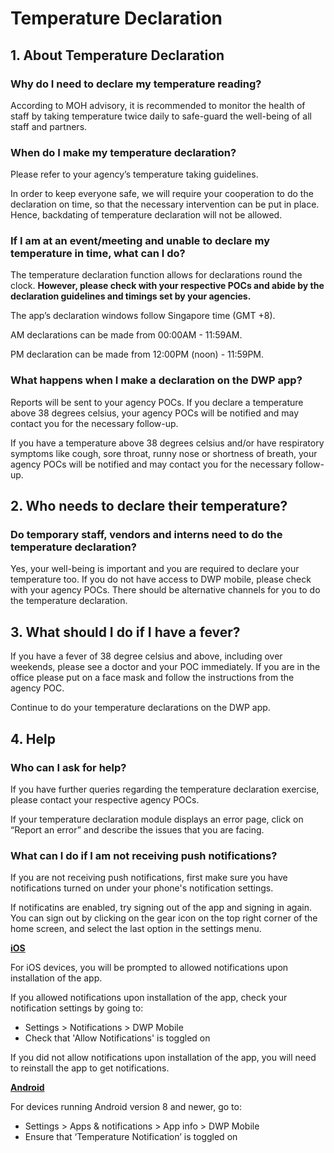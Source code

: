 # Temperature Declaration

## 1. About Temperature Declaration
### Why do I need to declare my temperature reading?
According to MOH advisory, it is recommended to monitor the health of staff by taking temperature twice daily to safe-guard the well-being of all staff and partners.

### When do I make my temperature declaration?
Please refer to your agency’s temperature taking guidelines. 

In order to keep everyone safe, we will require your cooperation to do the declaration on time, so that the necessary intervention can be put in place. Hence, backdating of temperature declaration will not be allowed.

### If I am at an event/meeting and unable to declare my temperature in time, what can I do?
The temperature declaration function allows for declarations round the clock. **However, please check with your respective POCs and abide by the declaration guidelines and timings set by your agencies.**

The app’s declaration windows follow Singapore time (GMT +8).

AM declarations can be made from 00:00AM - 11:59AM.

PM declaration can be made from 12:00PM (noon) - 11:59PM.


### What happens when I make a declaration on the DWP app?
Reports will be sent to your agency POCs. If you declare a temperature above 38 degrees celsius, your agency POCs will be notified and may contact you for the necessary follow-up.


If you have a temperature above 38 degrees celsius and/or have respiratory symptoms like cough, sore throat, runny nose or shortness of breath, your agency POCs will be notified and may contact you for the necessary follow-up.

## 2. Who needs to declare their temperature?

### Do temporary staff, vendors and interns need to do the temperature declaration?
Yes, your well-being is important and you are required to declare your temperature too. If you do not have access to DWP mobile, please check with your agency POCs. There should be alternative channels for you to do the temperature declaration.

## 3. What should I do if I have a fever?
If you have a fever of 38 degree celsius and above, including over weekends, please see a doctor and your POC immediately. If you are in the office please put on a face mask and follow the instructions from the agency POC.

Continue to do your temperature declarations on the DWP app.

## 4. Help
### Who can I ask for help?
If you have further queries regarding the temperature declaration exercise, please contact your respective agency POCs.

If your temperature declaration module displays an error page, click on “Report an error” and describe the issues that you are facing.

### What can I do if I am not receiving push notifications?
If you are not receiving push notifications, first make sure you have notifications turned on under your phone's notification settings. 

If notificatins are enabled, try signing out of the app and signing in again. You can sign out by clicking on the gear icon on the top right corner of the home screen, and select the last option in the settings menu.

**<u>iOS</u>**

For iOS devices, you will be prompted to allowed notifications upon installation of the app.

If you allowed notifications upon installation of the app, check your notification settings by going to:

* Settings > Notifications > DWP Mobile
* Check that 'Allow Notifications' is toggled on

If you did not allow notifications upon installation of the app, you will need to reinstall the app to get notifications.

**<u>Android</u>**

For devices running Android version 8 and newer, go to:
* Settings > Apps & notifications > App info > DWP Mobile
* Ensure that ‘Temperature Notification’ is toggled on


